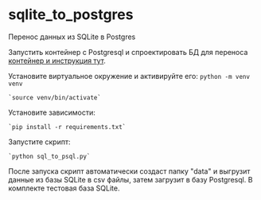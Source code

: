 # sqlite_to_postgres
Перенос данных из SQLite в Postgres


Запустить контейнер с Postgresql и спроектировать БД для переноса [контейнер и инструкция тут](https://github.com/wiky-avis/psql-container.git).

Установите виртуальное окружение и активируйте его:
    `python -m venv venv`

    
    `source venv/bin/activate`

Установите зависимости:

    `pip install -r requirements.txt`

Запустите скрипт:

    `python sql_to_psql.py`


После запуска скрипт автоматически создаст папку "data" и выгрузит данные из базы SQLite в csv файлы, затем загрузит в базу Postgresql. В комплекте тестовая база SQLite.

